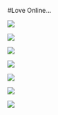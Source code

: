 #Love Online...

![](http://www.splitshire.com/wp-content/uploads/2015/10/SplitShire-8159-1800x1200-970x500.jpg)

![](http://www.splitshire.com/wp-content/uploads/2015/10/SplitShire-7581-1800x1200-970x500.jpg)
 
![](http://www.splitshire.com/wp-content/uploads/2015/10/SplitShire-7485-1800x1200-970x500.jpg)
 
![](http://jenellbstewart.com/wp-content/uploads/2015/03/cool-love-hd-wallpapers-background.jpg)

![](http://www.splitshire.com/wp-content/uploads/2015/10/IMG_7786-1800x1200-970x500.jpg)

![](http://www.splitshire.com/wp-content/uploads/2015/06/SplitShire-5439-1800x1003-970x500.jpg)

![](http://www.splitshire.com/wp-content/uploads/2015/10/SplitShire-8214-1800x1200-970x500.jpg)


